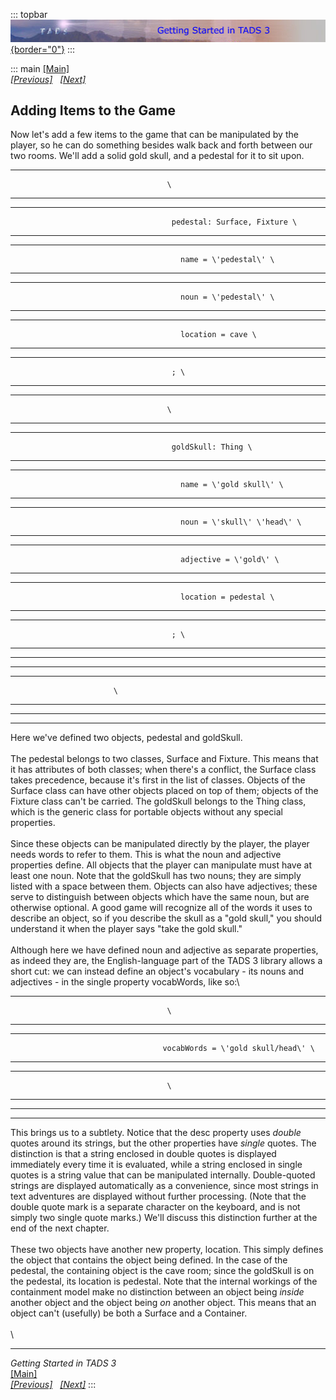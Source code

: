::: topbar
[![](topbar.jpg){border="0"}](index.html)
:::

::: main
[\[Main\]](index.html)\
*[\[Previous\]](averysimplegame.htm)
  [\[Next\]](makingtheitemsdosomething.htm)*

## Adding Items to the Game

Now let\'s add a few items to the game that can be manipulated by the
player, so he can do something besides walk back and forth between our
two rooms. We\'ll add a solid gold skull, and a pedestal for it to sit
upon.

  ----------------------------------- -----------------------------------
                                       \

  ----------------------------------- -----------------------------------

  ----------------------------------- -----------------------------------
                                        pedestal: Surface, Fixture \

  ----------------------------------- -----------------------------------

  ----------------------------------- -----------------------------------
                                          name = \'pedestal\' \

  ----------------------------------- -----------------------------------

  ----------------------------------- -----------------------------------
                                          noun = \'pedestal\' \

  ----------------------------------- -----------------------------------

  ----------------------------------- -----------------------------------
                                          location = cave \

  ----------------------------------- -----------------------------------

  ----------------------------------- -----------------------------------
                                        ; \

  ----------------------------------- -----------------------------------

  ----------------------------------- -----------------------------------
                                       \

  ----------------------------------- -----------------------------------

  ----------------------------------- -----------------------------------
                                        goldSkull: Thing \

  ----------------------------------- -----------------------------------

  ----------------------------------- -----------------------------------
                                          name = \'gold skull\' \

  ----------------------------------- -----------------------------------

  ----------------------------------- -----------------------------------
                                          noun = \'skull\' \'head\' \

  ----------------------------------- -----------------------------------

  ----------------------------------- -----------------------------------
                                          adjective = \'gold\' \

  ----------------------------------- -----------------------------------

  ----------------------------------- -----------------------------------
                                          location = pedestal \

  ----------------------------------- -----------------------------------

  ----------------------------------- -----------------------------------
                                        ; \

  ----------------------------------- -----------------------------------

  -- --
     
  -- --

  ----------------------- ----------------------- -----------------------
                           \                      

  ----------------------- ----------------------- -----------------------

  -- -- -- --
           
  -- -- -- --

Here we\'ve defined two objects, pedestal and goldSkull.\
\
The pedestal belongs to two classes, Surface and Fixture. This means
that it has attributes of both classes; when there\'s a conflict, the
Surface class takes precedence, because it\'s first in the list of
classes. Objects of the Surface class can have other objects placed on
top of them; objects of the Fixture class can\'t be carried. The
goldSkull belongs to the Thing class, which is the generic class for
portable objects without any special properties.\
\
Since these objects can be manipulated directly by the player, the
player needs words to refer to them. This is what the noun and adjective
properties define. All objects that the player can manipulate must have
at least one noun. Note that the goldSkull has two nouns; they are
simply listed with a space between them. Objects can also have
adjectives; these serve to distinguish between objects which have the
same noun, but are otherwise optional. A good game will recognize all of
the words it uses to describe an object, so if you describe the skull as
a \"gold skull,\" you should understand it when the player says \"take
the gold skull.\"\
\
Although here we have defined noun and adjective as separate properties,
as indeed they are, the English-language part of the TADS 3 library
allows a short cut: we can instead define an object\'s vocabulary - its
nouns and adjectives - in the single property vocabWords, like so:\

  ----------------------------------- -----------------------------------
                                       \

  ----------------------------------- -----------------------------------

  ----------------------------------- ------------------------------------
                                      vocabWords = \'gold skull/head\' \

  ----------------------------------- ------------------------------------

  ----------------------------------- -----------------------------------
                                       \

  ----------------------------------- -----------------------------------

  -- --
     
  -- --

This brings us to a subtlety. Notice that the desc property uses
*double* quotes around its strings, but the other properties have
*single* quotes. The distinction is that a string enclosed in double
quotes is displayed immediately every time it is evaluated, while a
string enclosed in single quotes is a string value that can be
manipulated internally. Double-quoted strings are displayed
automatically as a convenience, since most strings in text adventures
are displayed without further processing. (Note that the double quote
mark is a separate character on the keyboard, and is not simply two
single quote marks.) We\'ll discuss this distinction further at the end
of the next chapter.\
\
These two objects have another new property, location. This simply
defines the object that contains the object being defined. In the case
of the pedestal, the containing object is the cave room; since the
goldSkull is on the pedestal, its location is pedestal. Note that the
internal workings of the containment model make no distinction between
an object being *inside* another object and the object being *on*
another object. This means that an object can\'t (usefully) be both a
Surface and a Container.\
\
\

------------------------------------------------------------------------

*Getting Started in TADS 3*\
[\[Main\]](index.html)\
*[\[Previous\]](averysimplegame.htm)
  [\[Next\]](makingtheitemsdosomething.htm)*
:::
